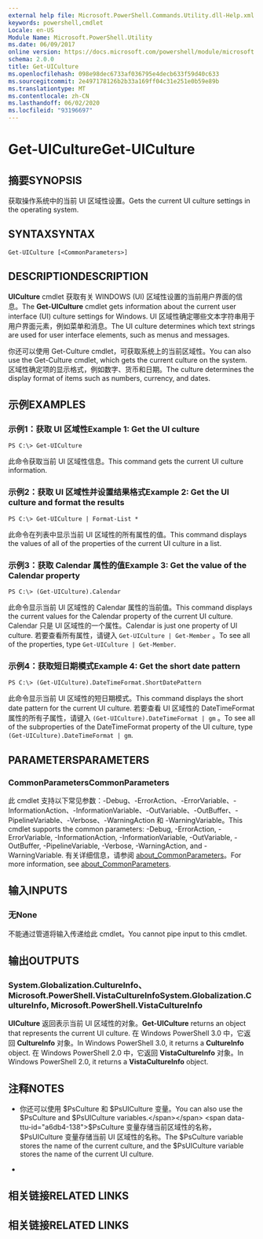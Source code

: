```yaml
---
external help file: Microsoft.PowerShell.Commands.Utility.dll-Help.xml
keywords: powershell,cmdlet
Locale: en-US
Module Name: Microsoft.PowerShell.Utility
ms.date: 06/09/2017
online version: https://docs.microsoft.com/powershell/module/microsoft.powershell.utility/get-uiculture?view=powershell-5.1&WT.mc_id=ps-gethelp
schema: 2.0.0
title: Get-UICulture
ms.openlocfilehash: 098e98dec6733af036795e4decb633f59d40c633
ms.sourcegitcommit: 2e497178126b2b33a169ff04c31e251e0b59e89b
ms.translationtype: MT
ms.contentlocale: zh-CN
ms.lasthandoff: 06/02/2020
ms.locfileid: "93196697"
---
```

# <span data-ttu-id="a6db4-103">Get-UICulture</span><span class="sxs-lookup"><span data-stu-id="a6db4-103">Get-UICulture</span></span>

## <span data-ttu-id="a6db4-104">摘要</span><span class="sxs-lookup"><span data-stu-id="a6db4-104">SYNOPSIS</span></span>
<span data-ttu-id="a6db4-105">获取操作系统中的当前 UI 区域性设置。</span><span class="sxs-lookup"><span data-stu-id="a6db4-105">Gets the current UI culture settings in the operating system.</span></span>

## <span data-ttu-id="a6db4-106">SYNTAX</span><span class="sxs-lookup"><span data-stu-id="a6db4-106">SYNTAX</span></span>

```
Get-UICulture [<CommonParameters>]
```

## <span data-ttu-id="a6db4-107">DESCRIPTION</span><span class="sxs-lookup"><span data-stu-id="a6db4-107">DESCRIPTION</span></span>
<span data-ttu-id="a6db4-108">**UICulture** cmdlet 获取有关 WINDOWS (UI) 区域性设置的当前用户界面的信息。</span><span class="sxs-lookup"><span data-stu-id="a6db4-108">The **Get-UICulture** cmdlet gets information about the current user interface (UI) culture settings for Windows.</span></span>
<span data-ttu-id="a6db4-109">UI 区域性确定哪些文本字符串用于用户界面元素，例如菜单和消息。</span><span class="sxs-lookup"><span data-stu-id="a6db4-109">The UI culture determines which text strings are used for user interface elements, such as menus and messages.</span></span>

<span data-ttu-id="a6db4-110">你还可以使用 Get-Culture cmdlet，可获取系统上的当前区域性。</span><span class="sxs-lookup"><span data-stu-id="a6db4-110">You can also use the Get-Culture cmdlet, which gets the current culture on the system.</span></span>
<span data-ttu-id="a6db4-111">区域性确定项的显示格式，例如数字、货币和日期。</span><span class="sxs-lookup"><span data-stu-id="a6db4-111">The culture determines the display format of items such as numbers, currency, and dates.</span></span>

## <span data-ttu-id="a6db4-112">示例</span><span class="sxs-lookup"><span data-stu-id="a6db4-112">EXAMPLES</span></span>

### <span data-ttu-id="a6db4-113">示例1：获取 UI 区域性</span><span class="sxs-lookup"><span data-stu-id="a6db4-113">Example 1: Get the UI culture</span></span>

```
PS C:\> Get-UICulture
```

<span data-ttu-id="a6db4-114">此命令获取当前 UI 区域性信息。</span><span class="sxs-lookup"><span data-stu-id="a6db4-114">This command gets the current UI culture information.</span></span>

### <span data-ttu-id="a6db4-115">示例2：获取 UI 区域性并设置结果格式</span><span class="sxs-lookup"><span data-stu-id="a6db4-115">Example 2: Get the UI culture and format the results</span></span>

```
PS C:\> Get-UICulture | Format-List *
```

<span data-ttu-id="a6db4-116">此命令在列表中显示当前 UI 区域性的所有属性的值。</span><span class="sxs-lookup"><span data-stu-id="a6db4-116">This command displays the values of all of the properties of the current UI culture in a list.</span></span>

### <span data-ttu-id="a6db4-117">示例3：获取 Calendar 属性的值</span><span class="sxs-lookup"><span data-stu-id="a6db4-117">Example 3: Get the value of the Calendar property</span></span>

```
PS C:\> (Get-UICulture).Calendar
```

<span data-ttu-id="a6db4-118">此命令显示当前 UI 区域性的 Calendar 属性的当前值。</span><span class="sxs-lookup"><span data-stu-id="a6db4-118">This command displays the current values for the Calendar property of the current UI culture.</span></span>
<span data-ttu-id="a6db4-119">Calendar 只是 UI 区域性的一个属性。</span><span class="sxs-lookup"><span data-stu-id="a6db4-119">Calendar is just one property of UI culture.</span></span>
<span data-ttu-id="a6db4-120">若要查看所有属性，请键入 `Get-UICulture | Get-Member` 。</span><span class="sxs-lookup"><span data-stu-id="a6db4-120">To see all of the properties, type `Get-UICulture | Get-Member`.</span></span>

### <span data-ttu-id="a6db4-121">示例4：获取短日期模式</span><span class="sxs-lookup"><span data-stu-id="a6db4-121">Example 4: Get the short date pattern</span></span>

```
PS C:\> (Get-UICulture).DateTimeFormat.ShortDatePattern
```

<span data-ttu-id="a6db4-122">此命令显示当前 UI 区域性的短日期模式。</span><span class="sxs-lookup"><span data-stu-id="a6db4-122">This command displays the short date pattern for the current UI culture.</span></span>
<span data-ttu-id="a6db4-123">若要查看 UI 区域性的 DateTimeFormat 属性的所有子属性，请键入 `(Get-UICulture).DateTimeFormat | gm` 。</span><span class="sxs-lookup"><span data-stu-id="a6db4-123">To see all of the subproperties of the DateTimeFormat property of the UI culture, type `(Get-UICulture).DateTimeFormat | gm`.</span></span>

## <span data-ttu-id="a6db4-124">PARAMETERS</span><span class="sxs-lookup"><span data-stu-id="a6db4-124">PARAMETERS</span></span>

### <span data-ttu-id="a6db4-125">CommonParameters</span><span class="sxs-lookup"><span data-stu-id="a6db4-125">CommonParameters</span></span>
<span data-ttu-id="a6db4-126">此 cmdlet 支持以下常见参数：-Debug、-ErrorAction、-ErrorVariable、-InformationAction、-InformationVariable、-OutVariable、-OutBuffer、-PipelineVariable、-Verbose、-WarningAction 和 -WarningVariable。</span><span class="sxs-lookup"><span data-stu-id="a6db4-126">This cmdlet supports the common parameters: -Debug, -ErrorAction, -ErrorVariable, -InformationAction, -InformationVariable, -OutVariable, -OutBuffer, -PipelineVariable, -Verbose, -WarningAction, and -WarningVariable.</span></span> <span data-ttu-id="a6db4-127">有关详细信息，请参阅 [about_CommonParameters](https://go.microsoft.com/fwlink/?LinkID=113216)。</span><span class="sxs-lookup"><span data-stu-id="a6db4-127">For more information, see [about_CommonParameters](https://go.microsoft.com/fwlink/?LinkID=113216).</span></span>

## <span data-ttu-id="a6db4-128">输入</span><span class="sxs-lookup"><span data-stu-id="a6db4-128">INPUTS</span></span>

### <span data-ttu-id="a6db4-129">无</span><span class="sxs-lookup"><span data-stu-id="a6db4-129">None</span></span>
<span data-ttu-id="a6db4-130">不能通过管道将输入传递给此 cmdlet。</span><span class="sxs-lookup"><span data-stu-id="a6db4-130">You cannot pipe input to this cmdlet.</span></span>

## <span data-ttu-id="a6db4-131">输出</span><span class="sxs-lookup"><span data-stu-id="a6db4-131">OUTPUTS</span></span>

### <span data-ttu-id="a6db4-132">System.Globalization.CultureInfo、Microsoft.PowerShell.VistaCultureInfo</span><span class="sxs-lookup"><span data-stu-id="a6db4-132">System.Globalization.CultureInfo, Microsoft.PowerShell.VistaCultureInfo</span></span>
<span data-ttu-id="a6db4-133">**UICulture** 返回表示当前 UI 区域性的对象。</span><span class="sxs-lookup"><span data-stu-id="a6db4-133">**Get-UICulture** returns an object that represents the current UI culture.</span></span>
<span data-ttu-id="a6db4-134">在 Windows PowerShell 3.0 中，它返回 **CultureInfo** 对象。</span><span class="sxs-lookup"><span data-stu-id="a6db4-134">In Windows PowerShell 3.0, it returns a **CultureInfo** object.</span></span>
<span data-ttu-id="a6db4-135">在 Windows PowerShell 2.0 中，它返回 **VistaCultureInfo** 对象。</span><span class="sxs-lookup"><span data-stu-id="a6db4-135">In Windows PowerShell 2.0, it returns a **VistaCultureInfo** object.</span></span>

## <span data-ttu-id="a6db4-136">注释</span><span class="sxs-lookup"><span data-stu-id="a6db4-136">NOTES</span></span>

* <span data-ttu-id="a6db4-137">你还可以使用 $PsCulture 和 $PsUICulture 变量。</span><span class="sxs-lookup"><span data-stu-id="a6db4-137">You can also use the $PsCulture and $PsUICulture variables.</span></span> <span data-ttu-id="a6db4-138">$PsCulture 变量存储当前区域性的名称，$PsUICulture 变量存储当前 UI 区域性的名称。</span><span class="sxs-lookup"><span data-stu-id="a6db4-138">The $PsCulture variable stores the name of the current culture, and the $PsUICulture variable stores the name of the current UI culture.</span></span>

*

## <span data-ttu-id="a6db4-139">相关链接</span><span class="sxs-lookup"><span data-stu-id="a6db4-139">RELATED LINKS</span></span>

## <span data-ttu-id="a6db4-140">相关链接</span><span class="sxs-lookup"><span data-stu-id="a6db4-140">RELATED LINKS</span></span>
